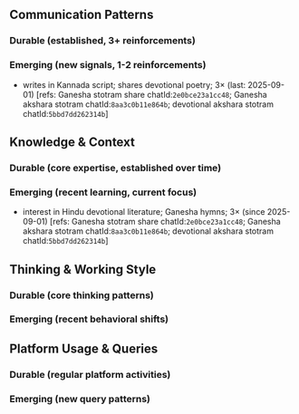 ## Communication Patterns
### Durable (established, 3+ reinforcements)

### Emerging (new signals, 1-2 reinforcements)
- writes in Kannada script; shares devotional poetry; 3× (last: 2025-09-01) [refs: Ganesha stotram share chatId:`2e0bce23a1cc48`; Ganesha akshara stotram chatId:`8aa3c0b11e864b`; devotional akshara stotram chatId:`5bbd7dd262314b`]

## Knowledge & Context
### Durable (core expertise, established over time)

### Emerging (recent learning, current focus)
- interest in Hindu devotional literature; Ganesha hymns; 3× (since 2025-09-01) [refs: Ganesha stotram share chatId:`2e0bce23a1cc48`; Ganesha akshara stotram chatId:`8aa3c0b11e864b`; devotional akshara stotram chatId:`5bbd7dd262314b`]

## Thinking & Working Style
### Durable (core thinking patterns)

### Emerging (recent behavioral shifts)

## Platform Usage & Queries
### Durable (regular platform activities)

### Emerging (new query patterns)
